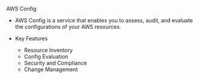 AWS Config

- AWS Config is a service that enables you to assess, audit, and evaluate the configurations of your AWS resources.
- Key Features
    
    - Resource Inventory
    - Config Evaluation
    - Security and Compliance
    - Change Management